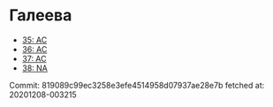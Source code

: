 # Галеева
- [35: AC](35.md)
- [36: AC](36.md)
- [37: AC](37.md)
- [38: NA](38.md)

Commit: 819089c99ec3258e3efe4514958d07937ae28e7b
 fetched at: 20201208-003215

